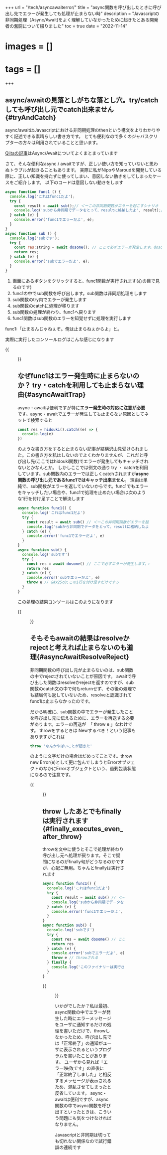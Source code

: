 +++
url = "/tech/asyncawaiterror/"
title = "async関数を呼び出したときに呼び出し先でエラーが発生しても処理が止まらない時"
description = "Javascriptの非同期処理（Async/Await)をよく理解していなかったために起きたとある開発者の奮闘について綴りました"
toc = true
date = "2022-11-14"
# images = []
# tags = []
+++

## async/awaitの見落としがちな落とし穴。try/catchしても呼び出し元でcatch出来ません{#tryAndCatch}

async/awaitはJavascriptにおける非同期処理のthenという構文をよりわかりやすく記述できる素晴らしい書き方です。
とても便利なので多くのジャバスクリプターの方々は利用されていることと思います。

[Qiitaの記事](https://qiita.com/_takeshi_24/items/1403727efb3fd86f0bcd)はAsync/Awaitについてよくまとまっています

さて、そんな便利なasync / awaitですが、正しい使い方を知っていないと思わぬトラブルが起きることもあります。
実際に私がNipoやMaroudを開発している際に、正しい知識を持たずに使ってしまい、意図しない動きをしてしまったケースをご紹介します。
以下のコードは意図しない動きをします

```javascript
async function func1 () {
  console.log('これはfunc1だよ');
  try {
    const result = await sub();// ＜ーこの非同期関数がエラーを起こすシナリオ
    console.log('subから非同期でデータをとって、resultに格納したよ', result);// ＜ー実行されたらまずいやつ
  } catch (e) {
    console.error('func1でエラーだよ', e);
  }
}
async function sub () {
  console.log('subです');
  try {
    const res:string = await dosome(); // ここで必ずエラーが発生します。dosome関数は存在しないため
    return res;
  } catch (e) {
    console.error('subでエラーだよ', e);
  }
}
```

1. 画面にあるボタンをクリックすると、func1関数が実行されます(心の目で見るのです)
1. func1の中でsub関数を呼び出します。sub関数は非同期処理をします
1. sub関数のtry内でエラーが発生します
1. sub関数のcatchに処理が移ります
1. sub関数の処理が終わり、func1へ戻ります
1. func1関数はsub関数のエラーを知覚せずに処理を実行します

func1:「止まるんじゃねぇぞ。俺は止まらねぇからよ」と。

実際に実行したコンソールログはこんな感じになります

{{<figure src="console-log-screen.png"  alt="async・awaitでエラー時に処理が止まらない" caption="async・awaitでエラー時に処理が止まらない" >}}

## なぜfunc1はエラー発生時に止まらないのか？ try・catchを利用しても止まらない理由{#asyncAwaitTrap}

async・awaitは便利ですが特に**エラー発生時の対応に注意が必要**です。async・awaitでエラーが発生しても止まらない原因としてネットで検索すると

```javascript
const res = hidouki().catch((e) => {
  console.log(e)
})
```

のような書き方をすると止まらない記事が結構沢山見受けられました。この書き方を私はしないのでよくわかりませんが、これだと呼び出し先(ここではhidouki関数)でエラーが発生してもキャッチされないとかなんとか。
しかしここでは例文の通り try ・ catchを利用しています。sub関数内のエラーでは正しくcatchされますが**async関数の呼び出し元であるfunc1ではキャッチ出来ません**。
理由は単純で、sub関数がエラーを返していないからです。func1でもエラーをキャッチしたい場合や、func1で処理を止めたい場合は次のような1行を付け足すことで解決します

```javascript
async function func1() {
  console.log('これはfunc1だよ')
  try {
    const result = await sub() // ＜ーこの非同期関数がエラーを起こすシナリオ
    console.log('subから非同期でデータをとって、resultに格納したよ', result) // ＜ー実行されたらまずいやつ
  } catch (e) {
    console.error('func1でエラーだよ', e)
  }
}
async function sub() {
  console.log('subです')
  try {
    const res = await dosome() // ここで必ずエラーが発生します。dosome関数は存在しないため
    return res
  } catch (e) {
    console.error('subでエラーだよ', e)
    throw e // &#x25c0;この1行を付け足すだけですっ
  }
}
```

この処理の結果コンソールはこのようになります

{{<figure src="error-chatch.png"  alt="async関数の呼び出し元で正しくエラーをキャッチできた" caption="async関数の呼び出し元で正しくエラーをキャッチできた" >}}

## そもそもawaitの結果はresolveかrejectと考えれば止まらないのも道理{#asyncAwaitResolveReject}

非同期関数の呼び出し元が止まらないのは、sub関数の中でrejectされていないことが原因です。
awaitで呼び出した関数はresolveかrejectを返すのですが、sub関数のcatch文の中で何もreturnせず、その後の処理でも結局何も返していないため、resolveと認識されてfunc1は止まらなかったのです。

だから明確に、sub関数の中でエラーが発生したことを呼び出し元に伝えるために、エラーを再送する必要があります。エラーの再送が　「 throw e 」なわけです。
throwをするときは Newするべき！という記事もありますがこれは

```javascript
throw 'なんかやばいことが起きた'
```

のように文字だけの場合はだめってことです。throw new Error(e)として更に包んでしまうとErrorオブジェクトのなかにErrorオブジェクトという、過剰包装状態になるので注意です。

{{<figure src="over-lap-error.png"  alt="errorオブジェクトをnewErrorで包むと扱いにくくなる" caption="errorオブジェクトをnewErrorで包むと扱いにくくなる" >}}

## throw したあとでもfinallyは実行されます{#finally_executes_even_after_throw}

throwを文中に使うとそこで処理が終わり呼び出し元へ処理が戻ります。そこで疑問になるのがfinally句がどうなるのかですが、心配ご無用。ちゃんとfinallyは実行されます

```javascript
async function func1() {
  console.log('これはfunc1だよ')
  try {
    const result = await sub() // ＜ーこの非同期関数がエラーを起こすシナリオ
    console.log('subから非同期でデータをとって、resultに格納したよ', result) // ＜ー実行されたらまずいやつ
  } catch (e) {
    console.error('func1でエラーだよ', e)
  }
}
async function sub() {
  console.log('subです')
  try {
    const res = await dosome() // ここで必ずエラーが発生します。dosome関数は存在しないため
    return res
  } catch (e) {
    console.error('subでエラーだよ', e)
    throw e // throwされる
  } finally {
    console.log('このファイナリーは実行されるかな？？？') // ちゃんと実行される
  }
}
```

{{<figure src="console-log-finally.png"  alt="finally句が正常に実行されていることが確認できる" caption="finally句が正常に実行されていることが確認できる" >}}

いかがでしたか？私は最初、async関数の中でエラーが発生した時にエラーメッセージをユーザに通知するだけの処理を書いただけで、throwしなかったため、呼び出し先では「正常終了」の通知がユーザに表示されるというプログラムを書いたことがあります。
ユーザから見れば「エラー!失敗です」の直後に「正常終了しました」と相反するメッセージが表示されるため、混乱させてしまったと反省しています。
async・awaitは便利ですが、async関数の中でasync関数を呼び出すといったときは、こういう問題にも気をつけなければなりません。

Javascriptと非同期は切っても切れない関係なので試行錯誤の連続です
